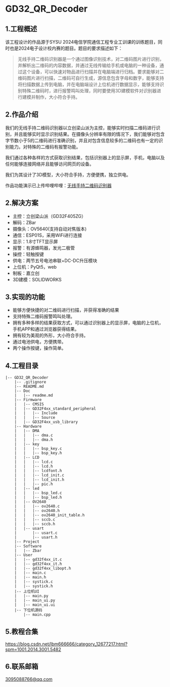 # GD32_QR_Decoder

## 1.工程概述

该工程设计的作品源于SYSU 2024电信学院通信工程专业工训课的训练题目，同时也是2024电子设计校内赛的题目。题目的要求描述如下：

>无线手持二维码识别器是一个通过图像识别技术，对二维码图片进行识别，并解析出二维码的内容数据，并通过无线传输给手机或电脑的一种设备，通过这个设备，可以快速对物品进行扫描并在电脑端进行归档。要求能够对二维码图片进行扫描，二维码可自行生成，源信息包含字母和数字，能够支持将扫描数据上传到电脑，并在电脑端设计上位机进行数据显示，能够支持识别特殊二维码时，进行报警鸣叫处理，同时要使用3D建模软件对识别器进行建模并制作，大小符合手持。

## 2.作品介绍
我们的无线手持二维码识别器以立创梁山派为主控，能够实时扫描二维码进行识别，并且能够实时显示识别结果。在摄像头分辨率有限的情况下，我们能够对包含字节数小于5的二维码进行准确识别，并且对包含信息较多的二维码也有一定的识别能力。对特殊的二维码有报警功能。

我们通过各种各样的方式获取识别结果，包括识别器上的显示屏，手机，电脑以及任何能够连接网络并且能够访问网页的设备。

我们为其设计了3D模型，大小符合手持，方便便携，独立供电。

作品功能演示已上传哔哩哔哩：[无线手持二维码识别器](https://www.bilibili.com/video/BV1Lm3GeSESb/)

## 2.解决方案
+ 主控：立创梁山派（GD32F405ZG）
+ 解码：ZBar
+ 摄像头：OV5640(支持自动对焦版本)
+ 通信：ESP01S，采用WiFi进行连接
+ 显示：1.8寸TFT显示屏
+ 报警：有源蜂鸣器，发光二极管
+ 操控：轻触按键
+ 供电：两节五号电池串联+DC-DC升压模块
+ 上位机：PyQt5，web
+ 制板：嘉立创
+ 3D建模：SOLIDWORKS

## 3.实现的功能
+ 能够方便快捷的对二维码进行扫描，并获得准确的结果
+ 支持特殊二维码报警鸣叫处理。
+ 拥有多种多样的结果获取方式，可以通过识别器上的显示屏，电脑的上位机，手机APP和通过浏览器获得结果。
+ 拥有较为美观的外形，大小符合手持。
+ 通过电池供电，方便携带。
+ 两个操作按键，操作简单。


## 4.工程目录
```
|-- GD32_QR_Decoder
    |-- .gitignore
    |-- README.md
    |-- Doc
    |   |-- readme.md
    |-- Firmware
    |   |-- CMSIS
    |   |-- GD32F4xx_standard_peripheral
    |   |   |-- Include
    |   |   |-- Source
    |   |-- GD32F4xx_usb_library
    |-- Hardware
    |   |-- DMA
    |   |   |-- dma.c
    |   |   |-- dma.h
    |   |-- key
    |   |   |-- bsp_key.c
    |   |   |-- bsp_key.h
    |   |-- LCD
    |   |   |-- lcd.c
    |   |   |-- lcd.h
    |   |   |-- lcdfont.h
    |   |   |-- lcd_init.c
    |   |   |-- lcd_init.h
    |   |   |-- pic.h
    |   |-- led
    |   |   |-- bsp_led.c
    |   |   |-- bsp_led.h
    |   |-- OV2640
    |   |   |-- ov2640.c
    |   |   |-- ov2640.h
    |   |   |-- ov2640_init_table.h
    |   |   |-- sccb.c
    |   |   |-- sccb.h
    |   |-- usart
    |       |-- usart.c
    |       |-- usart.h
    |-- Project
    |-- Software
    |   |-- Zbar
    |-- User
    |   |-- gd32f4xx_it.c
    |   |-- gd32f4xx_it.h
    |   |-- gd32f4xx_libopt.h
    |   |-- main.c
    |   |-- main.h
    |   |-- systick.c
    |   |-- systick.h
    |-- 上位机UI
    |   |-- main.py
    |   |-- main_ui.py
    |   |-- main_ui.ui
    |-- 下位机源码
        |-- main.cpp

```

## 5.教程合集

https://blog.csdn.net/lbm666666/category_12677217.html?spm=1001.2014.3001.5482

## 6.联系邮箱

3095088766@qq.com
